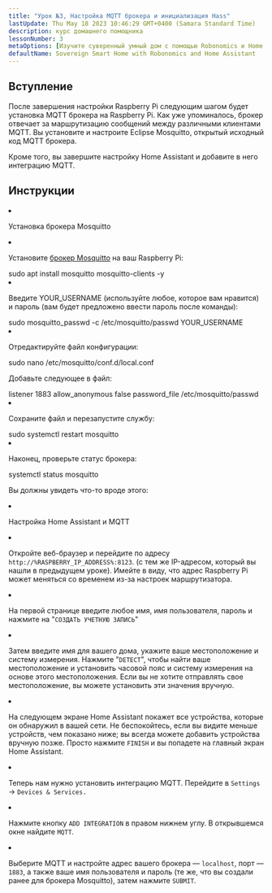 ```yaml
---
title: "Урок №3, Настройка MQTT брокера и инициализация Hass"
lastUpdate: Thu May 18 2023 10:46:29 GMT+0400 (Samara Standard Time)
description: курс домашнего помощника
lessonNumber: 3
metaOptions: [Изучите суверенный умный дом с помощью Robonomics и Home Assistant]
defaultName: Sovereign Smart Home with Robonomics and Home Assistant
---
```


## Вступление

После завершения настройки Raspberry Pi следующим шагом будет установка MQTT брокера на Raspberry Pi. Как уже упоминалось, брокер отвечает за маршрутизацию сообщений между различными клиентами MQTT. Вы установите и настроите Eclipse Mosquitto, открытый исходный код MQTT брокера.

<LessonImages src="smart-house-course/lesson-3-1.jpg" alt="scheme" imageClasses="mb"/>

Кроме того, вы завершите настройку Home Assistant и добавите в него интеграцию MQTT.

## Инструкции

<List type="numbers">

<li>


Установка брокера Mosquitto

<List>
<li>

Установите [брокер Mosquitto](https://mosquitto.org/) на ваш Raspberry Pi:


<LessonCodeWrapper language="bash" noLines>
sudo apt install mosquitto mosquitto-clients -y
</LessonCodeWrapper>
</li>

<li>

Введите YOUR_USERNAME (используйте любое, которое вам нравится) и пароль (вам будет предложено ввести пароль после команды):

<LessonCodeWrapper language="bash" noLines codeClass="big-code">
sudo mosquitto_passwd -c /etc/mosquitto/passwd YOUR_USERNAME
</LessonCodeWrapper>

</li>

<li>

Отредактируйте файл конфигурации:

<LessonCodeWrapper language="bash" noLines>
sudo nano /etc/mosquitto/conf.d/local.conf
</LessonCodeWrapper>

Добавьте следующее в файл:

<LessonCodeWrapper language="bash">
listener 1883
allow_anonymous false
password_file /etc/mosquitto/passwd
</LessonCodeWrapper>
</li>

<li>

Сохраните файл и перезапустите службу:

<LessonCodeWrapper language="bash" noLines>
sudo systemctl restart mosquitto
</LessonCodeWrapper>
</li>

<li>

Наконец, проверьте статус брокера:

<LessonCodeWrapper language="bash" noLines>
systemctl status mosquitto
</LessonCodeWrapper>

Вы должны увидеть что-то вроде этого:

<LessonImages src="smart-house-course/lesson-3-2.jpg" alt="code"/>
</li>
</List>
</li>

<li>

Настройка Home Assistant и MQTT

<List>

<li>

Откройте веб-браузер и перейдите по адресу <code>http://%RASPBERRY_IP_ADDRESS%:8123</code>. (с тем же IP-адресом, который вы нашли в предыдущем уроке). Имейте в виду, что адрес Raspberry Pi может меняться со временем из-за настроек маршрутизатора. 

<LessonVideo controls :videos="[{src: 'https://crustipfs.info/ipfs/QmYd1Mh2VHVyF3WgvFsN3NFkozXscnCVmEV2YG86UKtK3C', type:'mp4'}]" />

</li>

<li>

На первой странице введите любое имя, имя пользователя, пароль и нажмите на "<code>СОЗДАТЬ УЧЕТНУЮ ЗАПИСЬ</code>"
</li>

<li>

Затем введите имя для вашего дома, укажите ваше местоположение и систему измерения. Нажмите "<code>DETECT</code>", чтобы найти ваше местоположение и установить часовой пояс и систему измерения на основе этого местоположения. Если вы не хотите отправлять свое местоположение, вы можете установить эти значения вручную.

</li>

<li>

На следующем экране Home Assistant покажет все устройства, которые он обнаружил в вашей сети. Не беспокойтесь, если вы видите меньше устройств, чем показано ниже; вы всегда можете добавить устройства вручную позже. Просто нажмите <code>FINISH</code> и вы попадете на главный экран Home Assistant.

</li>

<li>

Теперь нам нужно установить интеграцию MQTT. Перейдите в <code>Settings</code> -> <code>Devices & Services.</code>

<LessonVideo controls :videos="[{src: 'https://crustipfs.info/ipfs/QmYm9qNfpGdePRHRvmahY2DgHXRfAWNN6CasEY4tFRBARr', type:'mp4'}]" />

</li>

<li>

Нажмите кнопку <code>ADD INTEGRATION</code> в правом нижнем углу. В открывшемся окне найдите <code>MQTT</code>.

</li>

<li>

Выберите MQTT и настройте адрес вашего брокера — <code>localhost</code>, порт — <code>1883</code>, а также ваше имя пользователя и пароль (те же, что вы создали ранее для брокера Mosquitto), затем нажмите <code>SUBMIT</code>.
</li>

</List>
</li>
</List>
